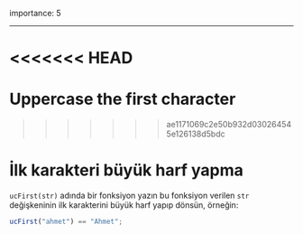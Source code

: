 importance: 5

---

<<<<<<< HEAD
=======
# Uppercase the first character
>>>>>>> ae1171069c2e50b932d030264545e126138d5bdc

# İlk karakteri büyük harf yapma

`ucFirst(str)` adında bir fonksiyon yazın bu fonksiyon verilen `str` değişkeninin ilk karakterini büyük harf yapıp dönsün, örneğin:

```js
ucFirst("ahmet") == "Ahmet";
```
